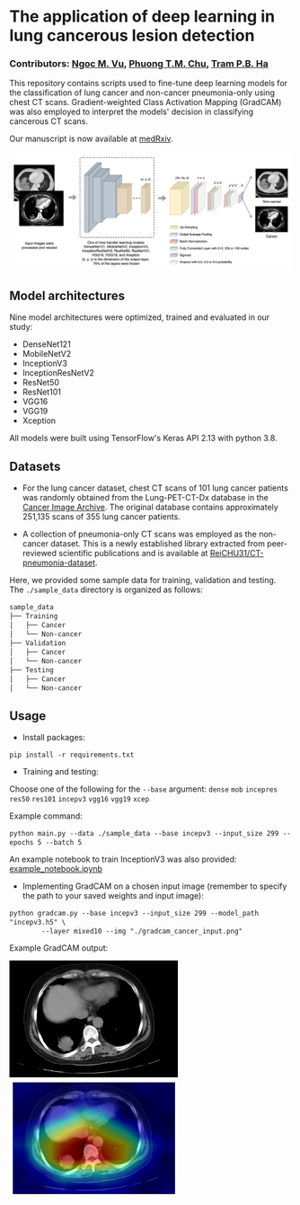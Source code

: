 # The application of deep learning in lung cancerous lesion detection

### Contributors: [Ngoc M. Vu](https://github.com/NgocVuMinh), [Phuong T.M. Chu](https://github.com/ReiCHU31), [Tram P.B. Ha](https://github.com/nhokchihiro)

This repository contains scripts used to fine-tune deep learning models for the classification of lung cancer and non-cancer pneumonia-only using chest CT scans. Gradient-weighted Class Activation Mapping (GradCAM) was also employed to interpret the models' decision in classifying cancerous CT scans.

Our manuscript is now available at [medRxiv](https://doi.org/10.1101/2024.04.12.24305708).

![](https://github.com/NgocVuMinh/Lung-Cancer-Pneumonia-Classification/blob/main/overview1.png)

## Model architectures

Nine model architectures were optimized, trained and evaluated in our study:
* DenseNet121
* MobileNetV2
* InceptionV3
* InceptionResNetV2
* ResNet50
* ResNet101
* VGG16
* VGG19
* Xception

All models were built using TensorFlow's Keras API 2.13 with python 3.8.

## Datasets

* For the lung cancer dataset, chest CT scans of 101 lung cancer patients was randomly obtained from the Lung-PET-CT-Dx database in the [Cancer Image Archive](https://wiki.cancerimagingarchive.net/pages/viewpage.action?pageId=70224216). The original database contains approximately 251,135 scans of 355 lung cancer patients.

* A collection of pneumonia-only CT scans was employed as the non-cancer dataset. This is a newly established library extracted from peer-reviewed scientific publications and is available at [ReiCHU31/CT-pneumonia-dataset](https://github.com/ReiCHU31/CT-pneumonia-dataset).

Here, we provided some sample data for training, validation and testing. The `./sample_data` directory is organized as follows:
```
sample_data
├── Training
│   ├── Cancer       
│   └── Non-cancer    
├── Validation
│   ├── Cancer       
│   └── Non-cancer             
├── Testing
│   ├── Cancer       
│   └── Non-cancer       
```

## Usage

* Install packages:
```
pip install -r requirements.txt
```

* Training and testing:

Choose one of the following for the `--base` argument: 
`dense` `mob` `incepres` `res50` `res101` `incepv3` `vgg16` `vgg19` `xcep`

Example command:
```
python main.py --data ./sample_data --base incepv3 --input_size 299 --epochs 5 --batch 5
```

An example notebook to train InceptionV3 was also provided: [example_notebook.ipynb](https://github.com/NgocVuMinh/Lung-Cancer-Pneumonia-Classification/blob/main/example_notebook.ipynb)

* Implementing GradCAM on a chosen input image (remember to specify the path to your saved weights and input image):
```
python gradcam.py --base incepv3 --input_size 299 --model_path "incepv3.h5" \
        --layer mixed10 --img "./gradcam_cancer_input.png"
```
Example GradCAM output:
<p float="left">
  <img src="https://github.com/NgocVuMinh/Lung-Cancer-Pneumonia-Classification/blob/main/gradcam_cancer_input.png" width="300" />
  <img src="https://github.com/NgocVuMinh/Lung-Cancer-Pneumonia-Classification/blob/main/gradcam_output.png" width="300" /> 
</p>
